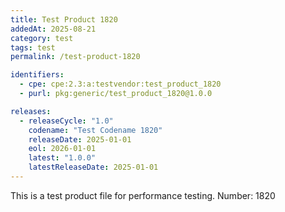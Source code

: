```yaml
---
title: Test Product 1820
addedAt: 2025-08-21
category: test
tags: test
permalink: /test-product-1820

identifiers:
  - cpe: cpe:2.3:a:testvendor:test_product_1820
  - purl: pkg:generic/test_product_1820@1.0.0

releases:
  - releaseCycle: "1.0"
    codename: "Test Codename 1820"
    releaseDate: 2025-01-01
    eol: 2026-01-01
    latest: "1.0.0"
    latestReleaseDate: 2025-01-01
---
```


This is a test product file for performance testing. Number: 1820
